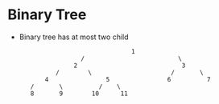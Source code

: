 # Binary Tree
 - Binary tree has at most two child



                                      1
                        /                          \
                      2                             3
                 /        \                      /       \
              4                5                6          7
          /       \          /    \
          8       9        10      11



